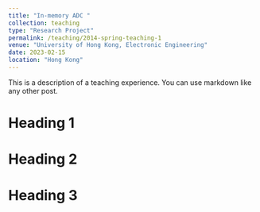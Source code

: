 ```yaml
---
title: "In-memory ADC "
collection: teaching
type: "Research Project"
permalink: /teaching/2014-spring-teaching-1
venue: "University of Hong Kong, Electronic Engineering"
date: 2023-02-15
location: "Hong Kong"
---
```


This is a description of a teaching experience. You can use markdown like any other post.

Heading 1
======

Heading 2
======

Heading 3
======